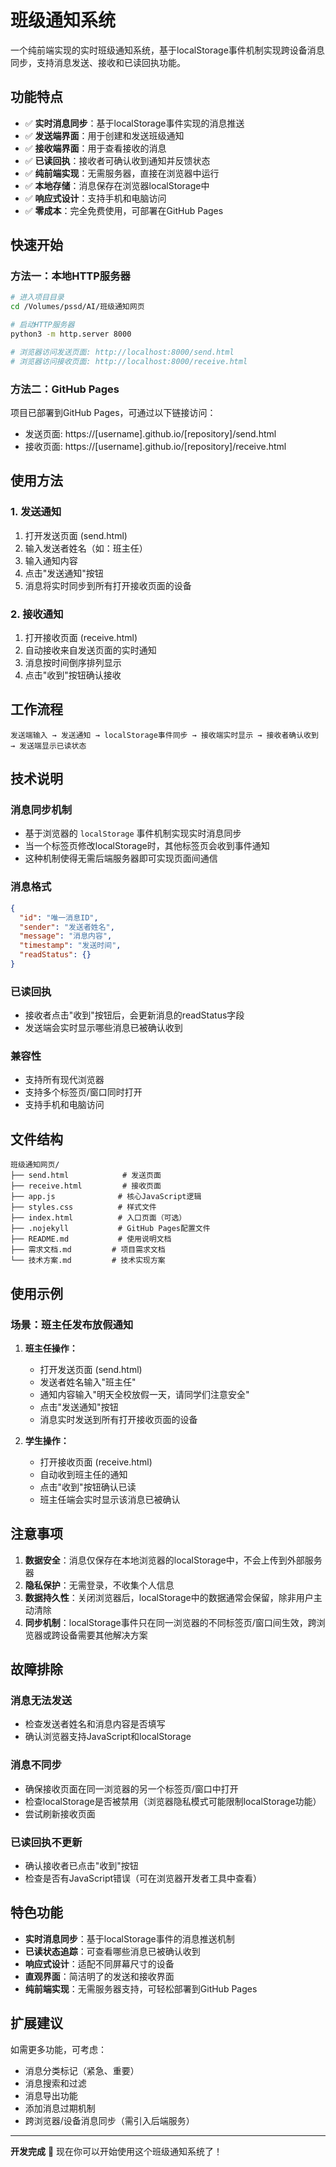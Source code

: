 # 班级通知系统

一个纯前端实现的实时班级通知系统，基于localStorage事件机制实现跨设备消息同步，支持消息发送、接收和已读回执功能。

## 功能特点

- ✅ **实时消息同步**：基于localStorage事件实现的消息推送
- ✅ **发送端界面**：用于创建和发送班级通知
- ✅ **接收端界面**：用于查看接收的消息
- ✅ **已读回执**：接收者可确认收到通知并反馈状态
- ✅ **纯前端实现**：无需服务器，直接在浏览器中运行
- ✅ **本地存储**：消息保存在浏览器localStorage中
- ✅ **响应式设计**：支持手机和电脑访问
- ✅ **零成本**：完全免费使用，可部署在GitHub Pages

## 快速开始

### 方法一：本地HTTP服务器
```bash
# 进入项目目录
cd /Volumes/pssd/AI/班级通知网页

# 启动HTTP服务器
python3 -m http.server 8000

# 浏览器访问发送页面: http://localhost:8000/send.html
# 浏览器访问接收页面: http://localhost:8000/receive.html
```

### 方法二：GitHub Pages
项目已部署到GitHub Pages，可通过以下链接访问：
- 发送页面: https://[username].github.io/[repository]/send.html
- 接收页面: https://[username].github.io/[repository]/receive.html

## 使用方法

### 1. 发送通知
1. 打开发送页面 (send.html)
2. 输入发送者姓名（如：班主任）
3. 输入通知内容
4. 点击"发送通知"按钮
5. 消息将实时同步到所有打开接收页面的设备

### 2. 接收通知
1. 打开接收页面 (receive.html)
2. 自动接收来自发送页面的实时通知
3. 消息按时间倒序排列显示
4. 点击"收到"按钮确认接收

## 工作流程

```
发送端输入 → 发送通知 → localStorage事件同步 → 接收端实时显示 → 接收者确认收到 → 发送端显示已读状态
```

## 技术说明

### 消息同步机制
- 基于浏览器的 `localStorage` 事件机制实现实时消息同步
- 当一个标签页修改localStorage时，其他标签页会收到事件通知
- 这种机制使得无需后端服务器即可实现页面间通信

### 消息格式
```json
{
  "id": "唯一消息ID",
  "sender": "发送者姓名",
  "message": "消息内容",
  "timestamp": "发送时间",
  "readStatus": {}
}
```

### 已读回执
- 接收者点击"收到"按钮后，会更新消息的readStatus字段
- 发送端会实时显示哪些消息已被确认收到

### 兼容性
- 支持所有现代浏览器
- 支持多个标签页/窗口同时打开
- 支持手机和电脑访问

## 文件结构

```
班级通知网页/
├── send.html            # 发送页面
├── receive.html         # 接收页面
├── app.js              # 核心JavaScript逻辑
├── styles.css          # 样式文件
├── index.html          # 入口页面（可选）
├── .nojekyll           # GitHub Pages配置文件
├── README.md           # 使用说明文档
├── 需求文档.md         # 项目需求文档
└── 技术方案.md         # 技术实现方案
```

## 使用示例

### 场景：班主任发布放假通知

1. **班主任操作：**
   - 打开发送页面 (send.html)
   - 发送者姓名输入"班主任"
   - 通知内容输入"明天全校放假一天，请同学们注意安全"
   - 点击"发送通知"按钮
   - 消息实时发送到所有打开接收页面的设备

2. **学生操作：**
   - 打开接收页面 (receive.html)
   - 自动收到班主任的通知
   - 点击"收到"按钮确认已读
   - 班主任端会实时显示该消息已被确认

## 注意事项

1. **数据安全**：消息仅保存在本地浏览器的localStorage中，不会上传到外部服务器
2. **隐私保护**：无需登录，不收集个人信息
3. **数据持久性**：关闭浏览器后，localStorage中的数据通常会保留，除非用户主动清除
4. **同步机制**：localStorage事件只在同一浏览器的不同标签页/窗口间生效，跨浏览器或跨设备需要其他解决方案

## 故障排除

### 消息无法发送
- 检查发送者姓名和消息内容是否填写
- 确认浏览器支持JavaScript和localStorage

### 消息不同步
- 确保接收页面在同一浏览器的另一个标签页/窗口中打开
- 检查localStorage是否被禁用（浏览器隐私模式可能限制localStorage功能）
- 尝试刷新接收页面

### 已读回执不更新
- 确认接收者已点击"收到"按钮
- 检查是否有JavaScript错误（可在浏览器开发者工具中查看）

## 特色功能

- **实时消息同步**：基于localStorage事件的消息推送机制
- **已读状态追踪**：可查看哪些消息已被确认收到
- **响应式设计**：适配不同屏幕尺寸的设备
- **直观界面**：简洁明了的发送和接收界面
- **纯前端实现**：无需服务器支持，可轻松部署到GitHub Pages

## 扩展建议

如需更多功能，可考虑：
- 消息分类标记（紧急、重要）
- 消息搜索和过滤
- 消息导出功能
- 添加消息过期机制
- 跨浏览器/设备消息同步（需引入后端服务）

---

**开发完成** 🎉 现在你可以开始使用这个班级通知系统了！